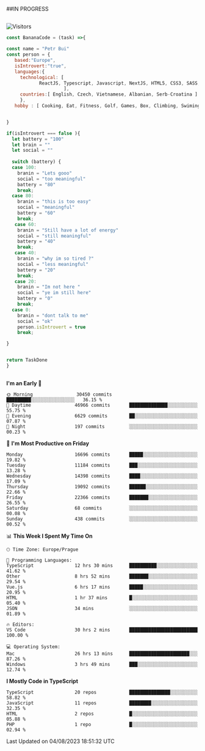 ##IN PROGRESS
##
![Visitors](https://komarev.com/ghpvc/?username=petrbui&style=for-the-badge&label=Visitors+👀)
```Javascript
const BananaCode = (task) =>{

const name = "Petr Bui"
const person = {
   based:"Europe",
   isIntrovert:"true",
   languages:{
     technological: [ 
            ReactJS, Typescript, Javascript, NextJS, HTML5, CSS3, SASS, Redux, Node, Storybook, Styled-Component
                     ],
     countries:[ English, Czech, Vietnamese, Albanian, Serb-Croatina ]
     },
   hobby : [ Cooking, Eat, Fitness, Golf, Games, Box, Climbing, Swiming],


}

if(isIntrovert === false ){
  let battery = "100"
  let brain = ""
  let social = ""
  
  switch (battery) {
  case 100:
    branin = "Lets gooo"
    social = "too meaningful"
    battery = "80"
    break;
  case 80:
    branin = "this is too easy"
    social = "meaningful"
    battery = "60"
    break;
   case 60:
    branin = "Still have a lot of energy"
    social = "still meaningful"
    battery = "40"
    break;
   case 40:
    branin = "why im so tired ?"
    social = "less meaningful"
    battery = "20"
    break;
   case 20:
    branin = "Im not here "
    social = "ye im still here"
    battery = "0"
    break;
  case 0:
    branin = "dont talk to me"
    social = "ok"
    person.isIntrovert = true
    break;

}


return TaskDone
}
```



##
<!--
[![My GitHub stats](https://github-readme-stats.vercel.app/api?username=petrbui&theme=github_dark)](https://github.com/anuraghazra/github-readme-stats)

[![My wakatime stats](https://github-readme-stats.vercel.app/api/wakatime?username=petrbui&theme=github_dark)](https://github.com/anuraghazra/github-readme-stats)
-->
<!--START_SECTION:waka-->
**I'm an Early 🐤** 

```text
🌞 Morning                30450 commits       █████████░░░░░░░░░░░░░░░░   36.15 % 
🌆 Daytime                46966 commits       ██████████████░░░░░░░░░░░   55.75 % 
🌃 Evening                6629 commits        ██░░░░░░░░░░░░░░░░░░░░░░░   07.87 % 
🌙 Night                  197 commits         ░░░░░░░░░░░░░░░░░░░░░░░░░   00.23 % 
```
📅 **I'm Most Productive on Friday** 

```text
Monday                   16696 commits       █████░░░░░░░░░░░░░░░░░░░░   19.82 % 
Tuesday                  11184 commits       ███░░░░░░░░░░░░░░░░░░░░░░   13.28 % 
Wednesday                14398 commits       ████░░░░░░░░░░░░░░░░░░░░░   17.09 % 
Thursday                 19092 commits       ██████░░░░░░░░░░░░░░░░░░░   22.66 % 
Friday                   22366 commits       ███████░░░░░░░░░░░░░░░░░░   26.55 % 
Saturday                 68 commits          ░░░░░░░░░░░░░░░░░░░░░░░░░   00.08 % 
Sunday                   438 commits         ░░░░░░░░░░░░░░░░░░░░░░░░░   00.52 % 
```


📊 **This Week I Spent My Time On** 

```text
🕑︎ Time Zone: Europe/Prague

💬 Programming Languages: 
TypeScript               12 hrs 30 mins      ██████████░░░░░░░░░░░░░░░   41.62 % 
Other                    8 hrs 52 mins       ███████░░░░░░░░░░░░░░░░░░   29.54 % 
Vue.js                   6 hrs 17 mins       █████░░░░░░░░░░░░░░░░░░░░   20.95 % 
HTML                     1 hr 37 mins        █░░░░░░░░░░░░░░░░░░░░░░░░   05.40 % 
JSON                     34 mins             ░░░░░░░░░░░░░░░░░░░░░░░░░   01.89 % 

🔥 Editors: 
VS Code                  30 hrs 2 mins       █████████████████████████   100.00 % 

💻 Operating System: 
Mac                      26 hrs 13 mins      ██████████████████████░░░   87.26 % 
Windows                  3 hrs 49 mins       ███░░░░░░░░░░░░░░░░░░░░░░   12.74 % 
```

**I Mostly Code in TypeScript** 

```text
TypeScript               20 repos            ███████████████░░░░░░░░░░   58.82 % 
JavaScript               11 repos            ████████░░░░░░░░░░░░░░░░░   32.35 % 
HTML                     2 repos             █░░░░░░░░░░░░░░░░░░░░░░░░   05.88 % 
PHP                      1 repo              █░░░░░░░░░░░░░░░░░░░░░░░░   02.94 % 
```




 Last Updated on 04/08/2023 18:51:32 UTC
<!--END_SECTION:waka-->
